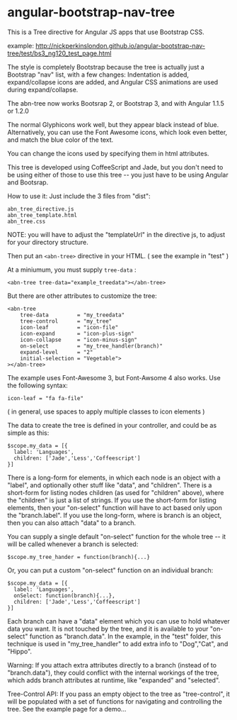 angular-bootstrap-nav-tree
==========================

This is a Tree directive for Angular JS apps that use Bootstrap CSS.

example: http://nickperkinslondon.github.io/angular-bootstrap-nav-tree/test/bs3_ng120_test_page.html

The style is completely Bootstrap because the tree is actually just a Bootstrap "nav" list, with a few changes:  Indentation is added, expand/collapse icons are added, and Angular CSS animations are used during expand/collapse.

The abn-tree now works Bootsrap 2, or Bootstrap 3, and with Angular 1.1.5 or 1.2.0

The normal Glyphicons work well, but they appear black instead of blue.  Alternatively, you can use the Font Awesome icons, which look even better, and match the blue color of the text.

You can change the icons used by specifying them in html attributes.

This tree is developed using CoffeeScript and Jade, but you don't need to be using either of those to use this tree -- you just have to be using Angular and Bootsrap.


How to use it:
Just include the 3 files from "dist":

    abn_tree_directive.js
    abn_tree_template.html
    abn_tree.css

NOTE: you will have to adjust the "templateUrl" in the directive js, to adjust for your directory structure.


Then put an `<abn-tree>` directive in your HTML.
( see the example in "test" )

At a miniumum, you must supply `tree-data` :

    <abn-tree tree-data="example_treedata"></abn-tree>

But there are other attributes to customize the tree:

    <abn-tree 
        tree-data         = "my_treedata"
        tree-control      = "my_tree"
        icon-leaf         = "icon-file"
        icon-expand       = "icon-plus-sign"
        icon-collapse     = "icon-minus-sign"
        on-select         = "my_tree_handler(branch)"
        expand-level      = "2"
        initial-selection = "Vegetable">      
    ></abn-tree>

The example uses Font-Awesome 3, but Font-Awsome 4 also works.
Use the following syntax:

    icon-leaf = "fa fa-file"
    
( in general, use spaces to apply multiple classes to icon elements )


The data to create the tree is defined in your controller, and could be as simple as this:

    $scope.my_data = [{
      label: 'Languages',
      children: ['Jade','Less','Coffeescript']
    }]

There is a long-form for elements, in which each node is an object with a "label", and optionally other stuff like "data", and "children".
There is a short-form for listing nodes children (as used for "children" above), where the "children" is just a list of strings.
If you use the short-form for listing elements, then your "on-select" function will have to act based only upon the "branch.label".  If you use the 
long-form, where is branch is an object, then you can also attach "data" to a branch.



You can supply a single default "on-select" function for the whole tree -- it will be called whenever a branch is selected:

    $scope.my_tree_hander = function(branch){...}


Or, you can put a custom "on-select" function on an individual branch:

    $scope.my_data = [{
      label: 'Languages',
      onSelect: function(branch){...},
      children: ['Jade','Less','Coffeescript']
    }]
    
Each branch can have a "data" element which you can use to hold whatever data you want.  It is not touched by the tree, and it is available to your "on-select" function as "branch.data".  In the example, in the "test" folder, this technique is used in "my_tree_handler" to add extra info to "Dog","Cat", and "Hippo".  

Warning: If you attach extra attributes directly to a branch (instead of to "branch.data"), they could conflict with the internal workings of the tree, which adds branch attributes at runtime, like "expanded" and "selected".

Tree-Control API:
If you pass an empty object to the tree as "tree-control", it will be populated with a set of functions for navigating and controlling the tree.  See the example page for a demo...